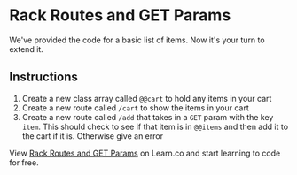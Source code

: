 # Rack Routes and GET Params

We've provided the code for a basic list of items. Now it's your turn to extend it.

## Instructions

1.  Create a new class array called `@@cart` to hold any items in your cart
2.  Create a new route called `/cart` to show the items in your cart
3.  Create a new route called `/add` that takes in a `GET` param with the key `item`. This should check to see if that item is in `@@items` and then add it to the cart if it is. Otherwise give an error

<p data-visibility='hidden'>View <a href='https://learn.co/lessons/rack-get-params-lab' title='Rack Routes and GET Params'>Rack Routes and GET Params</a> on Learn.co and start learning to code for free.</p>

